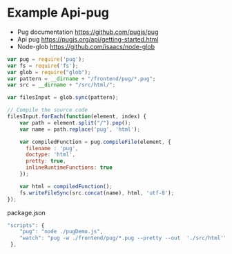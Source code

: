# Example Api-pug

- Pug documentation https://github.com/pugjs/pug
- Api pug https://pugjs.org/api/getting-started.html
- Node-glob https://github.com/isaacs/node-glob

```javascript
var pug = require('pug');
var fs = require('fs');
var glob = require("glob");
var pattern = __dirname + "/frontend/pug/*.pug";
var src = __dirname + "/src/html/";

var filesInput = glob.sync(pattern);

// Compile the source code
filesInput.forEach(function(element, index) {
    var path = element.split("/").pop();
    var name = path.replace('pug', 'html');

    var compiledFunction = pug.compileFile(element, {
      filename : 'pug',
      doctype: 'html',
      pretty: true,
      inlineRuntimeFunctions: true
    });

    var html = compiledFunction();
    fs.writeFileSync(src.concat(name), html, 'utf-8');
});
```

package.json
```javascript
"scripts": {
    "pug": "node ./pugDemo.js",
    "watch": "pug -w ./frontend/pug/*.pug --pretty --out  './src/html'"
 },
```
